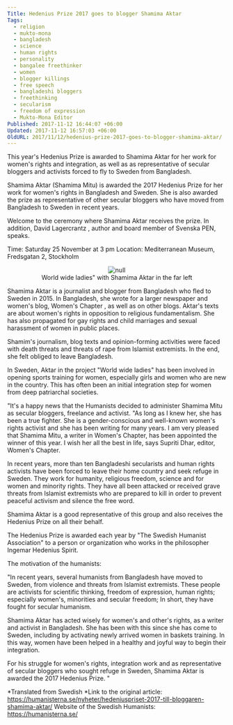 ```yaml
---
Title: Hedenius Prize 2017 goes to blogger Shamima Aktar
Tags:
  - religion
  - mukto-mona
  - bangladesh
  - science
  - human rights
  - personality
  - bangalee freethinker
  - women
  - blogger killings
  - free speech
  - bangladeshi bloggers
  - freethinking
  - secularism
  - freedom of expression
  - Mukto-Mona Editor
Published: 2017-11-12 16:44:07 +06:00
Updated: 2017-11-12 16:57:03 +06:00
OldURL: 2017/11/12/hedenius-prize-2017-goes-to-blogger-shamima-aktar/
---
```


This year's Hedenius Prize is awarded to Shamima Aktar for her work for women's rights and integration, as well as as representative of secular bloggers and activists forced to fly to Sweden from Bangladesh.

Shamima Aktar (Shamima Mitu) is awarded the 2017 Hedenius Prize for her work for women's rights in Bangladesh and Sweden. She is also awarded the prize as representative of other secular bloggers who have moved from Bangladesh to Sweden in recent years.

Welcome to the ceremony where Shamima Aktar receives the prize. In addition, David Lagercrantz , author and board member of Svenska PEN, speaks.

Time: Saturday 25 November at 3 pm 
Location: Mediterranean Museum, Fredsgatan 2, Stockholm
<center><img src="https://humanisterna.se/wp-content/uploads/2017/11/Shamima1-642x482.jpg" alt="null" /></center>
<center>World wide ladies" with Shamima Aktar in the far left</center>

Shamima Aktar is a journalist and blogger from Bangladesh who fled to Sweden in 2015. In Bangladesh, she wrote for a larger newspaper and women's blog, Women's Chapter , as well as on other blogs. Aktar's texts are about women's rights in opposition to religious fundamentalism. She has also propagated for gay rights and child marriages and sexual harassment of women in public places.

Shamim's journalism, blog texts and opinion-forming activities were faced with death threats and threats of rape from Islamist extremists. In the end, she felt obliged to leave Bangladesh.

In Sweden, Aktar in the project "World wide ladies" has been involved in opening sports training for women, especially girls and women who are new in the country. This has often been an initial integration step for women from deep patriarchal societies.

"It's a happy news that the Humanists decided to administer Shamima Mitu as secular bloggers, freelance and activist. 
"As long as I knew her, she has been a true fighter. She is a gender-conscious and well-known women's rights activist and she has been writing for many years. I am very pleased that Shamima Mitu, a writer in Women's Chapter, has been appointed the winner of this year. I wish her all the best in life, says Supriti Dhar, editor, Women's Chapter.

In recent years, more than ten Bangladeshi secularists and human rights activists have been forced to leave their home country and seek refuge in Sweden. They work for humanity, religious freedom, science and for women and minority rights. They have all been attacked or received grave threats from Islamist extremists who are prepared to kill in order to prevent peaceful activism and silence the free word.

Shamima Aktar is a good representative of this group and also receives the Hedenius Prize on all their behalf.

The Hedenius Prize is awarded each year by "The Swedish Humanist Association" to a person or organization who works in the philosopher Ingemar Hedenius Spirit.

The motivation of the humanists:

"In recent years, several humanists from Bangladesh have moved to Sweden, from violence and threats from Islamist extremists. These people are activists for scientific thinking, freedom of expression, human rights; especially women's, minorities and secular freedom; In short, they have fought for secular humanism.

Shamima Aktar has acted wisely for women's and other's rights, as a writer and activist in Bangladesh. She has been with this since she has come to Sweden, including by activating newly arrived women in baskets training. In this way, women have been helped in a healthy and joyful way to begin their integration.

For his struggle for women's rights, integration work and as representative of secular bloggers who sought refuge in Sweden, Shamima Aktar is awarded the 2017 Hedenius Prize. "

*Translated from Swedish
*Link to the original article: https://humanisterna.se/nyheter/hedeniuspriset-2017-till-bloggaren-shamima-aktar/
Website of the Swedish Humanists: https://humanisterna.se/
